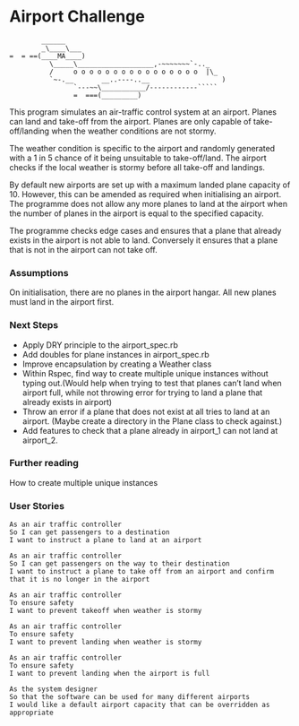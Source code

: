 Airport Challenge
=================

```
        ______
        _\____\___
=  = ==(____MA____)
          \_____\___________________,-~~~~~~~`-.._
          /     o o o o o o o o o o o o o o o o  |\_
          `~-.__       __..----..__                  )
                `---~~\___________/------------`````
                =  ===(_________)

```

This program simulates an air-traffic control system at an airport.
Planes can land and take-off from the airport.
Planes are only capable of take-off/landing when the weather conditions are not stormy.

The weather condition is specific to the airport and randomly generated with a 1 in 5 chance of it being unsuitable to take-off/land. The airport checks if the local weather is stormy before all take-off and landings.

By default new airports are set up with a maximum landed plane capacity of 10. However, this can be amended as required when initialising an airport. The programme does not allow any more planes to land at the airport when the number of planes in the airport is equal to the specified capacity.

The programme checks edge cases and ensures that a plane that already exists in the airport is not able to land. Conversely it ensures that a plane that is not in the airport can not take off.

### Assumptions
On initialisation, there are no planes in the airport hangar. All new planes must land in the airport first.

### Next Steps
- Apply DRY principle to the airport_spec.rb
- Add doubles for plane instances in airport_spec.rb
- Improve encapsulation by creating a Weather class
- Within Rspec, find way to create multiple unique instances without typing out.(Would help when trying to test that planes can’t land when airport full, while not throwing error for trying to land a plane that already exists in airport)
- Throw an error if a plane that does not exist at all tries to land at an airport. (Maybe create a directory in the Plane class to check against.)
- Add features to check that a plane already in airport_1 can not land at airport_2.

### Further reading
How to create multiple unique instances


### User Stories
```
As an air traffic controller
So I can get passengers to a destination
I want to instruct a plane to land at an airport

As an air traffic controller
So I can get passengers on the way to their destination
I want to instruct a plane to take off from an airport and confirm that it is no longer in the airport

As an air traffic controller
To ensure safety
I want to prevent takeoff when weather is stormy

As an air traffic controller
To ensure safety
I want to prevent landing when weather is stormy

As an air traffic controller
To ensure safety
I want to prevent landing when the airport is full

As the system designer
So that the software can be used for many different airports
I would like a default airport capacity that can be overridden as appropriate
```
